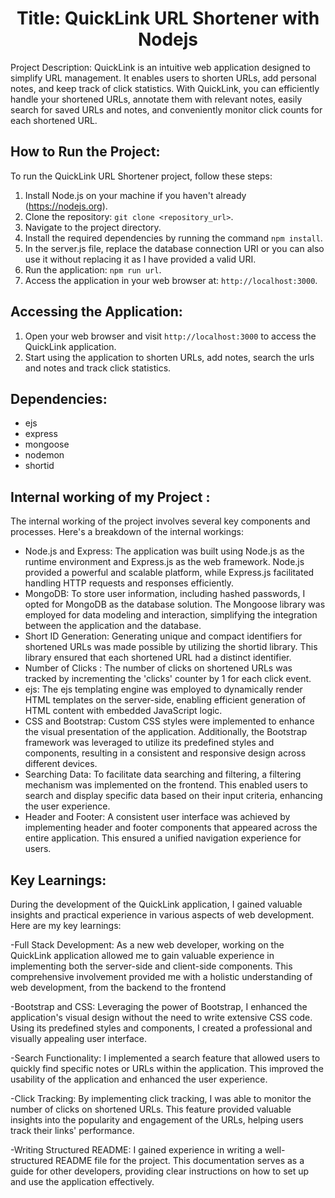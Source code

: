 <h1 align="center">
  Title: QuickLink URL Shortener with Nodejs
</h1>

Project Description:
QuickLink is an intuitive web application designed to simplify URL management. It enables users to shorten URLs, add personal notes, and keep track of click statistics. With QuickLink, you can efficiently handle your shortened URLs, annotate them with relevant notes, easily search for saved URLs and notes, and conveniently monitor click counts for each shortened URL.


<h2>
  How to Run the Project:
</h2>

To run the QuickLink URL Shortener project, follow these steps:
1. Install Node.js on your machine if you haven't already (https://nodejs.org).
2. Clone the repository: `git clone <repository_url>`.
3. Navigate to the project directory.
4. Install the required dependencies by running the command `npm install`.
5. In the server.js file, replace the database connection URI or you can also use it without replacing it as I have provided a valid URI.
6. Run the application: `npm run url`.
7. Access the application in your web browser at: `http://localhost:3000`.

<h2>
 Accessing the Application:
</h2>

1. Open your web browser and visit `http://localhost:3000` to access the QuickLink application.
2. Start using the application to shorten URLs, add notes, search the urls and notes and track click statistics.

<h2>
 Dependencies:
</h2>

- ejs
- express
- mongoose
- nodemon
- shortid

<h2>
Internal working of my Project :
</h2>

The internal working of the project involves several key components and processes. Here's a breakdown of the internal workings:

   - Node.js and Express: The application was built using Node.js as the runtime environment and Express.js as the web framework. Node.js provided a powerful and scalable platform, while Express.js facilitated handling HTTP requests and responses efficiently.
   - MongoDB: To store user information, including hashed passwords, I opted for MongoDB as the database solution. The Mongoose library was employed for data modeling and interaction, simplifying the integration between the application and the database.
   - Short ID Generation: Generating unique and compact identifiers for shortened URLs was made possible by utilizing the shortid library. This library ensured that each shortened URL had a distinct identifier.
   - Number of Clicks : The number of clicks on shortened URLs was tracked by incrementing the 'clicks' counter by 1 for each click event.
   - ejs: The ejs templating engine was employed to dynamically render HTML templates on the server-side, enabling efficient generation of HTML content with embedded JavaScript logic.
   - CSS and Bootstrap: Custom CSS styles were implemented to enhance the visual presentation of the application. Additionally, the Bootstrap framework was leveraged to utilize its predefined styles and components, resulting in a consistent and responsive design across different devices.
   - Searching Data: To facilitate data searching and filtering, a filtering mechanism was implemented on the frontend. This enabled users to search and display specific data based on their input criteria, enhancing the user experience.
   - Header and Footer: A consistent user interface was achieved by implementing header and footer components that appeared across the entire application. This ensured a unified navigation experience for users.

<h2>
Key Learnings:
</h2>
   
   During the development of the QuickLink application, I gained valuable insights and practical experience in various aspects of web development. Here are my key learnings:

   -Full Stack Development: As a new web developer, working on the QuickLink application allowed me to gain valuable experience in implementing both the server-side and client-side components. This comprehensive involvement provided me with a holistic understanding of web development, from the backend to the frontend

  -Bootstrap and CSS: Leveraging the power of Bootstrap, I enhanced the application's visual design without the need to write extensive CSS code. Using its predefined styles and components, I created a professional and visually appealing user interface.

  -Search Functionality: I implemented a search feature that allowed users to quickly find specific notes or URLs within the application. This improved the usability of the application and enhanced the user experience.

  -Click Tracking: By implementing click tracking, I was able to monitor the number of clicks on shortened URLs. This feature provided valuable insights into the popularity and engagement of the URLs, helping users track their links' performance.

  -Writing Structured README: I gained experience in writing a well-structured README file for the project. This documentation serves as a guide for other developers, providing clear instructions on how to set up and use the application effectively.






